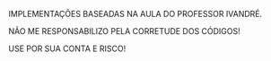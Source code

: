 IMPLEMENTAÇÕES BASEADAS NA AULA DO PROFESSOR IVANDRÉ.

NÃO ME RESPONSABILIZO PELA CORRETUDE DOS CÓDIGOS!

USE POR SUA CONTA E RISCO!